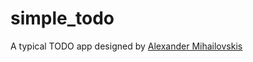 # simple_todo

A typical TODO app designed by [Alexander Mihailovskis](https://dribbble.com/shots/2483331-Task-manager-application-UI/)
